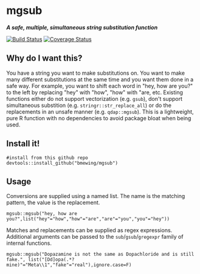 # mgsub 

***A safe, multiple, simultaneous string substitution function***

[![Build Status](https://travis-ci.org/bmewing/mgsub.svg?branch=master)](https://travis-ci.org/bmewing/mgsub) [![Coverage Status](https://img.shields.io/codecov/c/github/bmewing/mgsub/master.svg)](https://codecov.io/github/bmewing/mgsub?branch=master)

## Why do I want this?
You have a string you want to make substitutions on. You want to make many different substitutions at the same time and you want them done in a safe way.
For example, you want to shift each word in "hey, how are you?" to the left by replacing "hey" with "how", "how" with "are, etc.  Existing functions either do not support vectorization (e.g. `gsub`), don't support simultaneous substition (e.g. `stringr::str_replace_all`) or do the replacements in an unsafe manner (e.g. `qdap::mgsub`).
This is a lightweight, pure R function with no dependencies to avoid package bloat when being used.

## Install it!
    
    #install from this github repo
    devtools::install_github("bmewing/mgsub")

## Usage

Conversions are supplied using a named list.  The name is the matching pattern, the value is the replacement.

`mgsub::mgsub("hey, how are you?",list("hey"="how","how"="are","are"="you","you"="hey"))`

Matches and replacements can be supplied as regex expressions.  Additional arguments can be passed to the `sub`/`gsub`/`gregexpr` family of internal functions.

`mgsub::mgsub("Dopazamine is not the same as Dopachloride and is still fake.", list("[Dd]opa(.*?mine)"="Meta\\1","fake"="real"),ignore.case=F)`
